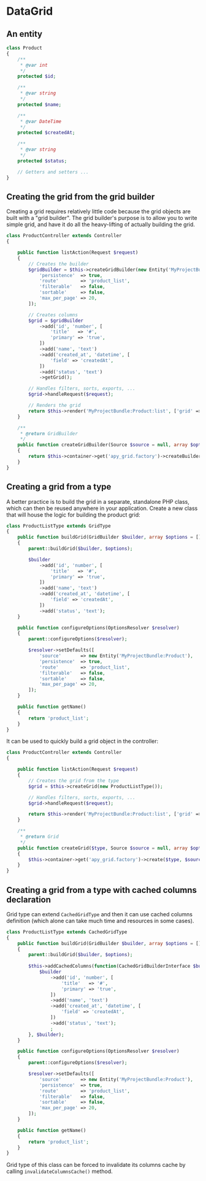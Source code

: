 DataGrid
========

An entity
---------
```php
class Product
{
    /**
     * @var int
     */
    protected $id;

    /**
     * @var string
     */
    protected $name;

    /**
     * @var DateTime
     */
    protected $createdAt;

    /**
     * @var string
     */
    protected $status;

    // Getters and setters ...
}
```
Creating the grid from the grid builder
---------------------------------------

Creating a grid requires relatively little code because the grid objects are built with a "grid builder". 
The grid builder's purpose is to allow you to write simple grid, and have it do all the heavy-lifting of actually building the grid.

```php
class ProductController extends Controller
{

    public function listAction(Request $request)
    {    
        // Creates the builder
        $gridBuilder = $this->createGridBuilder(new Entity('MyProjectBundle:Product'), [
            'persistence'  => true,
            'route'        => 'product_list',
            'filterable'   => false,
            'sortable'     => false,
            'max_per_page' => 20,
        ]);

        // Creates columns
        $grid = $gridBuilder
            ->add('id', 'number', [
                'title'   => '#',
                'primary' => 'true',
            ])
            ->add('name', 'text')
            ->add('created_at', 'datetime', [
                'field' => 'createdAt',
            ])
            ->add('status', 'text')
            ->getGrid();

        // Handles filters, sorts, exports, ...
        $grid->handleRequest($request);

        // Renders the grid
        return $this->render('MyProjectBundle:Product:list', ['grid' => $grid]);
    }

    /**
     * @return GridBuilder
     */
    public function createGridBuilder(Source $source = null, array $options = [])
    {
        return $this->container->get('apy_grid.factory')->createBuilder('grid', $source, $options);
    }
}
```

Creating a grid from a type
---------------------------

A better practice is to build the grid in a separate, standalone PHP class, which can then be reused anywhere in your application. 
Create a new class that will house the logic for building the product grid:

```php
class ProductListType extends GridType
{
    public function buildGrid(GridBuilder $builder, array $options = [])
    {
        parent::buildGrid($builder, $options);

        $builder
            ->add('id', 'number', [
                'title'   => '#',
                'primary' => 'true',
            ])
            ->add('name', 'text')
            ->add('created_at', 'datetime', [
                'field' => 'createdAt',
            ])
            ->add('status', 'text');
    }

    public function configureOptions(OptionsResolver $resolver)
    {
        parent::configureOptions($resolver);

        $resolver->setDefaults([
            'source'       => new Entity('MyProjectBundle:Product'),
            'persistence'  => true,
            'route'        => 'product_list',
            'filterable'   => false,
            'sortable'     => false,
            'max_per_page' => 20,
        ]);
    }

    public function getName()
    {
        return 'product_list';
    }
}
```

It can be used to quickly build a grid object in the controller:

```php
class ProductController extends Controller
{

    public function listAction(Request $request)
    {
        // Creates the grid from the type
        $grid = $this->createGrid(new ProductListType());

        // Handles filters, sorts, exports, ...
        $grid->handleRequest($request);

        return $this->render('MyProjectBundle:Product:list', ['grid' => $grid]);
    }

    /**
     * @return Grid
     */
    public function createGrid($type, Source $source = null, array $options = [])
    {
        $this->container->get('apy_grid.factory')->create($type, $source, $options);
    }
}
```

Creating a grid from a type with cached columns declaration
-----------------------------------------------------------

Grid type can extend ``CachedGridType`` and then it can use cached columns definition (which
alone can take much time and resources in some cases).

```php
class ProductListType extends CachedGridType
{
    public function buildGrid(GridBuilder $builder, array $options = [])
    {
        parent::buildGrid($builder, $options);
        
        $this->addCachedColumns(function(CachedGridBuilderInterface $builder) use ($options) {
            $builder
                ->add('id', 'number', [
                    'title'   => '#',
                    'primary' => 'true',
                ])
                ->add('name', 'text')
                ->add('created_at', 'datetime', [
                    'field' => 'createdAt',
                ])
                ->add('status', 'text');
                ;
        }, $builder);
    }

    public function configureOptions(OptionsResolver $resolver)
    {
        parent::configureOptions($resolver);

        $resolver->setDefaults([
            'source'       => new Entity('MyProjectBundle:Product'),
            'persistence'  => true,
            'route'        => 'product_list',
            'filterable'   => false,
            'sortable'     => false,
            'max_per_page' => 20,
        ]);
    }

    public function getName()
    {
        return 'product_list';
    }
}
```

Grid type of this class can be forced to invalidate its columns cache by calling ``invalidateColumnsCache()`` method.
